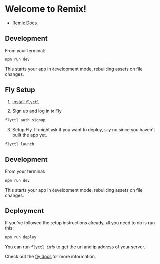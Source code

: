 # Welcome to Remix!

- [Remix Docs](https://remix.run/docs)

## Development

From your terminal:

```sh
npm run dev
```

This starts your app in development mode, rebuilding assets on file changes.

## Fly Setup

1. [Install `flyctl`](https://fly.io/docs/getting-started/installing-flyctl/)

2. Sign up and log in to Fly

```sh
flyctl auth signup
```

3. Setup Fly. It might ask if you want to deploy, say no since you haven't built the app yet.

```sh
flyctl launch
```

## Development

From your terminal:

```sh
npm run dev
```

This starts your app in development mode, rebuilding assets on file changes.

## Deployment

If you've followed the setup instructions already, all you need to do is run this:

```sh
npm run deploy
```

You can run `flyctl info` to get the url and ip address of your server.

Check out the [fly docs](https://fly.io/docs/getting-started/node/) for more information.
